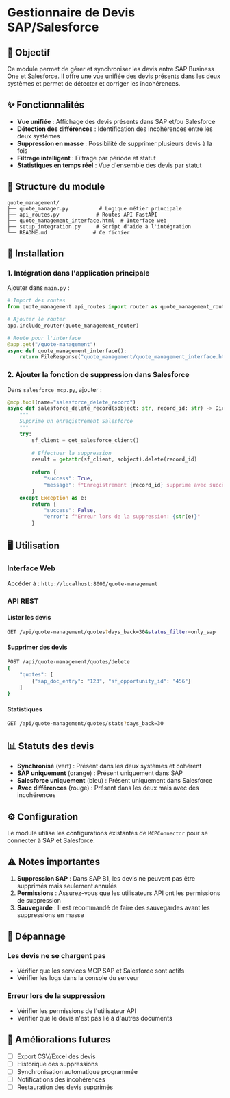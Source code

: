 # Gestionnaire de Devis SAP/Salesforce

## 🎯 Objectif

Ce module permet de gérer et synchroniser les devis entre SAP Business One et Salesforce. Il offre une vue unifiée des devis présents dans les deux systèmes et permet de détecter et corriger les incohérences.

## ✨ Fonctionnalités

- **Vue unifiée** : Affichage des devis présents dans SAP et/ou Salesforce
- **Détection des différences** : Identification des incohérences entre les deux systèmes
- **Suppression en masse** : Possibilité de supprimer plusieurs devis à la fois
- **Filtrage intelligent** : Filtrage par période et statut
- **Statistiques en temps réel** : Vue d'ensemble des devis par statut

## 📁 Structure du module

```
quote_management/
├── quote_manager.py          # Logique métier principale
├── api_routes.py            # Routes API FastAPI
├── quote_management_interface.html  # Interface web
├── setup_integration.py     # Script d'aide à l'intégration
└── README.md               # Ce fichier
```

## 🚀 Installation

### 1. Intégration dans l'application principale

Ajouter dans `main.py` :

```python
# Import des routes
from quote_management.api_routes import router as quote_management_router

# Ajouter le router
app.include_router(quote_management_router)

# Route pour l'interface
@app.get("/quote-management")
async def quote_management_interface():
    return FileResponse("quote_management/quote_management_interface.html")
```

### 2. Ajouter la fonction de suppression dans Salesforce

Dans `salesforce_mcp.py`, ajouter :

```python
@mcp.tool(name="salesforce_delete_record")
async def salesforce_delete_record(sobject: str, record_id: str) -> Dict[str, Any]:
    """
    Supprime un enregistrement Salesforce
    """
    try:
        sf_client = get_salesforce_client()
        
        # Effectuer la suppression
        result = getattr(sf_client, sobject).delete(record_id)
        
        return {
            "success": True,
            "message": f"Enregistrement {record_id} supprimé avec succès"
        }
    except Exception as e:
        return {
            "success": False,
            "error": f"Erreur lors de la suppression: {str(e)}"
        }
```

## 🖥️ Utilisation

### Interface Web

Accéder à : `http://localhost:8000/quote-management`

### API REST

#### Lister les devis
```bash
GET /api/quote-management/quotes?days_back=30&status_filter=only_sap
```

#### Supprimer des devis
```bash
POST /api/quote-management/quotes/delete
{
    "quotes": [
        {"sap_doc_entry": "123", "sf_opportunity_id": "456"}
    ]
}
```

#### Statistiques
```bash
GET /api/quote-management/quotes/stats?days_back=30
```

## 📊 Statuts des devis

- **Synchronisé** (vert) : Présent dans les deux systèmes et cohérent
- **SAP uniquement** (orange) : Présent uniquement dans SAP
- **Salesforce uniquement** (bleu) : Présent uniquement dans Salesforce
- **Avec différences** (rouge) : Présent dans les deux mais avec des incohérences

## ⚙️ Configuration

Le module utilise les configurations existantes de `MCPConnector` pour se connecter à SAP et Salesforce.

## ⚠️ Notes importantes

1. **Suppression SAP** : Dans SAP B1, les devis ne peuvent pas être supprimés mais seulement annulés
2. **Permissions** : Assurez-vous que les utilisateurs API ont les permissions de suppression
3. **Sauvegarde** : Il est recommandé de faire des sauvegardes avant les suppressions en masse

## 🐛 Dépannage

### Les devis ne se chargent pas
- Vérifier que les services MCP SAP et Salesforce sont actifs
- Vérifier les logs dans la console du serveur

### Erreur lors de la suppression
- Vérifier les permissions de l'utilisateur API
- Vérifier que le devis n'est pas lié à d'autres documents

## 📝 Améliorations futures

- [ ] Export CSV/Excel des devis
- [ ] Historique des suppressions
- [ ] Synchronisation automatique programmée
- [ ] Notifications des incohérences
- [ ] Restauration des devis supprimés